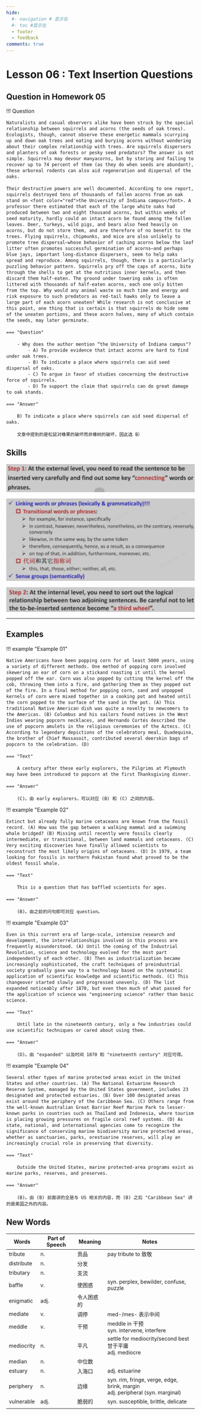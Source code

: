```yaml
---
hide:
  #- navigation # 显示右
  #- toc #显示左
  - footer
  - feedback
comments: true
---  
```


# Lesson 06 : Text Insertion Questions

## Question in Homework 05

!!! Question

	Naturalists and casual observers alike have been struck by the special relationship between squirrels and acorns (the seeds of oak trees). Ecologists, though, cannot observe these energetic mammals scurrying up and down oak trees and eating and burying acorns without wondering about their complex relationship with trees. Are squirrels dispersers and planters of oak forests or pesky seed predators? The answer is not simple. Squirrels may devour manyacorns, but by storing and failing to recover up to 74 percent of them (as they do when seeds are abundant), these arboreal rodents can also aid regeneration and dispersal of the oaks.  
	
	Their destructive powers are well documented. According to one report, squirrels destroyed tens of thousands of fallen acorns from an oak stand on <font color="red">the University of Indiana campus</font>. A professor there estimated that each of the large white oaks had produced between two and eight thousand acorns, but within weeks of seed maturity, hardly could an intact acorn be found among the fallen leaves. Deer, turkeys, wild pigs, and bears also feed heavily on acorns, but do not store them, and are therefore of no benefit to the trees. Flying squirrels, chipmunks, and mice are also unlikely to promote tree dispersal—whose behavior of caching acorns below the leaf litter often promotes successful germination of acorns—and perhaps blue jays, important long-distance dispersers, seem to help oaks spread and reproduce. Among squirrels, though, there is a particularly puzzling behavior pattern. Squirrels pry off the caps of acorns, bite through the shells to get at the nutritious inner kernels, and then discard them half-eaten. The ground under towering oaks is often littered with thousands of half-eaten acorns, each one only bitten from the top. Why would any animal waste so much time and energy and risk exposure to such predators as red-tail hawks only to leave a large part of each acorn uneaten? While research is not conclusive at this point, one thing that is certain is that squirrels do hide some of the uneaten portions, and these acorn halves, many of which contain the seeds, may later germinate.
	
	=== "Question"
	
		- Why does the author mention “the University of Indiana campus"?
			- A) To provide evidence that intact acorns are hard to find under oak trees. 
			- B) To indicate a place where squirrels can aid seed dispersal of oaks. 
			- C) To argue in favor of studies concerning the destructive force of squirrels.  
			- D) To support the claim that squirrels can do great damage to oak stands.
	
	=== "Answer"
	
		B) To indicate a place where squirrels can aid seed dispersal of oaks. 
		
		文章中提到的是松鼠对橡果的破坏而非橡树的破坏，因此选 B）

## Skills

![](../../../assets/Pasted%20image%2020241023192814.png)

![](../../../assets/Pasted%20image%2020241023192840.png)

![](../../../assets/Pasted%20image%2020241023193031.png)
***
## Examples

!!! example "Example 01"

	Native Americans have been popping corn for at least 5000 years, using a variety of different methods. One method of popping corn involved skewering an ear of corn on a stickand roasting it until the kernel popped off the ear. Corn was also popped by cutting the kernel off the cob, throwing them into a fire, and gathering them as they popped out of the fire. In a final method for popping corn, sand and unpopped kernels of corn were mixed together in a cooking pot and heated until the corn popped to the surface of the sand in the pot. (A) This traditional Native American dish was quite a novelty to newcomers to the Americas. (B) Columbus and his sailors found natives in the West Indies wearing popcorn necklaces, and Hernando Cortés described the use of popcorn amulets in the religious ceremonies of the Aztecs. (C) According to legendary depictions of the celebratory meal, Quadequina, the brother of Chief Massasoit, contributed several deerskin bags of popcorn to the celebration. (D)
	
	=== "Text"
	
		A century after these early explorers, the Pilgrims at Plymouth may have been introduced to popcorn at the first Thanksgiving dinner.
	
	=== "Answer"
	
		(C)。由 early explorers，可以对应 (B) 和 (C) 之间的内容。

!!! example "Example 02"

	Extinct but already fully marine cetaceans are known from the fossil record. (A) How was the gap between a walking mammal and a swimming whale bridged? (B) Missing until recently were fossils clearly intermediate, or transitional, between land mammals and cetaceans. (C) Very exciting discoveries have finally allowed scientists to reconstruct the most likely origins of cetaceans. (D) In 1979, a team looking for fossils in northern Pakistan found what proved to be the oldest fossil whale.
	
	=== "Text"
	
		This is a question that has baffled scientists for ages.
	
	=== "Answer"
	
		(B)。由之前的问句即可对应 question。

!!! example "Example 03"

	Even in this current era of large-scale, intensive research and development, the interrelationships involved in this process are frequently misunderstood. (A) Until the coming of the Industrial Revolution, science and technology evolved for the most part independently of each other. (B) Then as industrialization became increasingly sophisticated, the craft techniques of preindustrial society gradually gave way to a technology based on the systematic application of scientific knowledge and scientific methods. (C) This changeover started slowly and progressed unevenly. (D) The list expanded noticeably after 1870, but even then much of what passed for the application of science was "engineering science" rather than basic science.
	
	=== "Text"
	
		Until late in the nineteenth century, only a few industries could use scientific techniques or cared about using them.
	
	=== "Answer"
	
		(D)。由 "expanded" 以及时间 1870 和 "nineteenth century" 对应可得。

!!! example "Example 04"

	Several other types of marine protected areas exist in the United States and other countries. (A) The National Estuarine Research Reserve System, managed by the United States government, includes 23 designated and protected estuaries. (B) Over 100 designated areas exist around the periphery of the Caribbean Sea. (C) Others range from the well-known Australian Great Barrier Reef Marine Park to lesser-known parks in countries such as Thailand and Indonesia, where tourism is placing growing pressures on fragile coral reef systems. (D) As state, national, and international agencies come to recognize the significance of conserving marine biodiversity marine protected areas, whether as sanctuaries, parks, orestuarine reserves, will play an increasingly crucial role in preserving that diversity.
	
	=== "Text"
	
		Outside the United States, marine protected-area programs exist as marine parks, reserves, and preserves.
	
	=== "Answer"
	
		(B)。由 (B) 前面讲的全是与 US 相关的内容，而 (B) 之后 "Caribbean Sea" 讲的是美国之外的内容。
## New Words

| **Words**  | **Part of Speech** | **Meaning** | **Notes**                                                                       |
| ---------- | ------------------ | ----------- | ------------------------------------------------------------------------------- |
| tribute    | n.                 | 贡品          | pay tribute to 致敬                                                               |
| distribute | n.                 | 分发          |                                                                                 |
| tributary  | n.                 | 支流          |                                                                                 |
| baffle     | v.                 | 使困惑         | syn. perplex, bewilder, confuse, puzzle                                         |
| enigmatic  | adj.               | 令人困惑的       |                                                                                 |
| mediate    | v.                 | 调停          | med-/mes- 表示中间                                                                  |
| meddle     | v.                 | 干预          | meddle in 干预<br>syn. intervene, interfere                                       |
| mediocrity | n.                 | 平凡          | settle for mediocrity/second best 甘于平庸<br>adj. mediocre                         |
| median     | n.                 | 中位数         |                                                                                 |
| estuary    | n.                 | 入海口         | adj. estuarine                                                                  |
| periphery  | n.                 | 边缘          | syn. rim, fringe, verge, edge, brink, margin<br>adj. peripheral (syn. marginal) |
| vulnerable | adj.               | 脆弱的         | syn. susceptible, brittle, delicate                                             |
|            |                    |             |                                                                                 |
